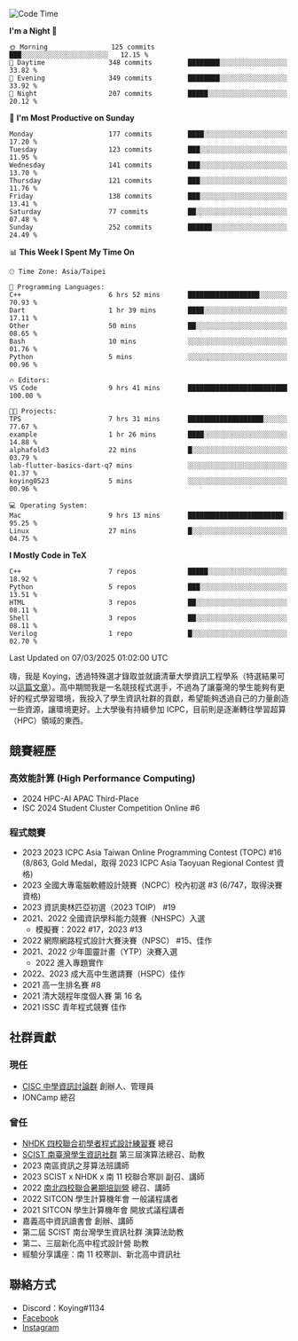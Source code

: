 <!--START_SECTION:waka-->
![Code Time](http://img.shields.io/badge/Code%20Time-1%2C395%20hrs%206%20mins-blue)

**I'm a Night 🦉** 

```text
🌞 Morning                125 commits         ███░░░░░░░░░░░░░░░░░░░░░░   12.15 % 
🌆 Daytime                348 commits         ████████░░░░░░░░░░░░░░░░░   33.82 % 
🌃 Evening                349 commits         ████████░░░░░░░░░░░░░░░░░   33.92 % 
🌙 Night                  207 commits         █████░░░░░░░░░░░░░░░░░░░░   20.12 % 
```
📅 **I'm Most Productive on Sunday** 

```text
Monday                   177 commits         ████░░░░░░░░░░░░░░░░░░░░░   17.20 % 
Tuesday                  123 commits         ███░░░░░░░░░░░░░░░░░░░░░░   11.95 % 
Wednesday                141 commits         ███░░░░░░░░░░░░░░░░░░░░░░   13.70 % 
Thursday                 121 commits         ███░░░░░░░░░░░░░░░░░░░░░░   11.76 % 
Friday                   138 commits         ███░░░░░░░░░░░░░░░░░░░░░░   13.41 % 
Saturday                 77 commits          ██░░░░░░░░░░░░░░░░░░░░░░░   07.48 % 
Sunday                   252 commits         ██████░░░░░░░░░░░░░░░░░░░   24.49 % 
```


📊 **This Week I Spent My Time On** 

```text
🕑︎ Time Zone: Asia/Taipei

💬 Programming Languages: 
C++                      6 hrs 52 mins       ██████████████████░░░░░░░   70.93 % 
Dart                     1 hr 39 mins        ████░░░░░░░░░░░░░░░░░░░░░   17.11 % 
Other                    50 mins             ██░░░░░░░░░░░░░░░░░░░░░░░   08.65 % 
Bash                     10 mins             ░░░░░░░░░░░░░░░░░░░░░░░░░   01.76 % 
Python                   5 mins              ░░░░░░░░░░░░░░░░░░░░░░░░░   00.96 % 

🔥 Editors: 
VS Code                  9 hrs 41 mins       █████████████████████████   100.00 % 

🐱‍💻 Projects: 
TPS                      7 hrs 31 mins       ███████████████████░░░░░░   77.67 % 
example                  1 hr 26 mins        ████░░░░░░░░░░░░░░░░░░░░░   14.88 % 
alphafold3               22 mins             █░░░░░░░░░░░░░░░░░░░░░░░░   03.79 % 
lab-flutter-basics-dart-q7 mins              ░░░░░░░░░░░░░░░░░░░░░░░░░   01.37 % 
koying0523               5 mins              ░░░░░░░░░░░░░░░░░░░░░░░░░   00.96 % 

💻 Operating System: 
Mac                      9 hrs 13 mins       ████████████████████████░   95.25 % 
Linux                    27 mins             █░░░░░░░░░░░░░░░░░░░░░░░░   04.75 % 
```

**I Mostly Code in TeX** 

```text
C++                      7 repos             █████░░░░░░░░░░░░░░░░░░░░   18.92 % 
Python                   5 repos             ███░░░░░░░░░░░░░░░░░░░░░░   13.51 % 
HTML                     3 repos             ██░░░░░░░░░░░░░░░░░░░░░░░   08.11 % 
Shell                    3 repos             ██░░░░░░░░░░░░░░░░░░░░░░░   08.11 % 
Verilog                  1 repo              █░░░░░░░░░░░░░░░░░░░░░░░░   02.70 % 
```




 Last Updated on 07/03/2025 01:02:00 UTC
<!--END_SECTION:waka-->


嗨，我是 Koying，透過特殊選才錄取並就讀清華大學資訊工程學系（特選結果可以[這篇文章](https://koyingtw.github.io/2022/10/31/%E7%89%B9%E9%81%B8%E5%BF%83%E5%BE%97/)）。高中期間我是一名競技程式選手，不過為了讓臺灣的學生能夠有更好的程式學習環境，我投入了學生資訊社群的貢獻，希望能夠透過自己的力量創造一些資源，讓環境更好。上大學後有持續參加 ICPC，目前則是逐漸轉往學習超算（HPC）領域的東西。

## 競賽經歷
### 高效能計算 (High Performance Computing)
- 2024 HPC-AI APAC Third-Place
- ISC 2024 Student Cluster Competition Online #6

### 程式競賽
- 2023 2023 ICPC Asia Taiwan Online Programming Contest (TOPC) #16 (8/863, Gold Medal，取得 2023 ICPC Asia Taoyuan Regional Contest 資格)
- 2023 全國大專電腦軟體設計競賽（NCPC）校內初選 #3 (6/747，取得決賽資格)
- 2023 資訊奧林匹亞初選（2023 TOIP） #19
- 2021、2022 全國資訊學科能力競賽（NHSPC）入選
    - 模擬賽：2022 #17，2023 #13
- 2022 網際網路程式設計大賽決賽（NPSC） #15、佳作
- 2021、2022 少年圖靈計畫（YTP）決賽入選
    - 2022 進入專題實作
- 2022、2023 成大高中生邀請賽（HSPC）佳作
- 2021 高一生排名賽 #8
- 2021 清大競程年度個人賽 第 16 名
- 2021 ISSC 青年程式競賽 佳作

## 社群貢獻
### 現任
- [CISC 中學資訊討論群](https://discord.gg/mc9CgJvjZz) 創辦人、管理員
- IONCamp 總召

### 曾任
- [NHDK 四校聯合初學者程式設計練習賽](https://www.facebook.com/profile.php?id=100064076583372) 總召
- [SCIST 南臺灣學生資訊社群](https://www.facebook.com/scist.tw) 第三屆演算法總召、助教
- 2023 南區資訊之芽算法班講師
- 2023 SCIST x NHDK x 南 11 校聯合寒訓 副召、講師
- 2022 [南北四校聯合暑期培訓營](https://github.com/HHSH-CYSH-WGSH-HSNU-Summer-Camp/) 總召、講師
- 2022 SITCON 學生計算機年會 一般議程講者
- 2021 SITCON 學生計算機年會 開放式議程講者
- 嘉義高中資訊讀書會 創辦、講師
- 第二屆 SCIST 南台灣學生資訊社群 演算法助教
- 第二、三屆新化高中程式設計營 助教
- 經驗分享講座：南 11 校寒訓、新北高中資訊社

## 聯絡方式
- Discord：Koying#1134
- [Facebook](https://www.facebook.com/profile.php?id=100015800760577)
- [Instagram](https://www.instagram.com/cisc._.koying/)
